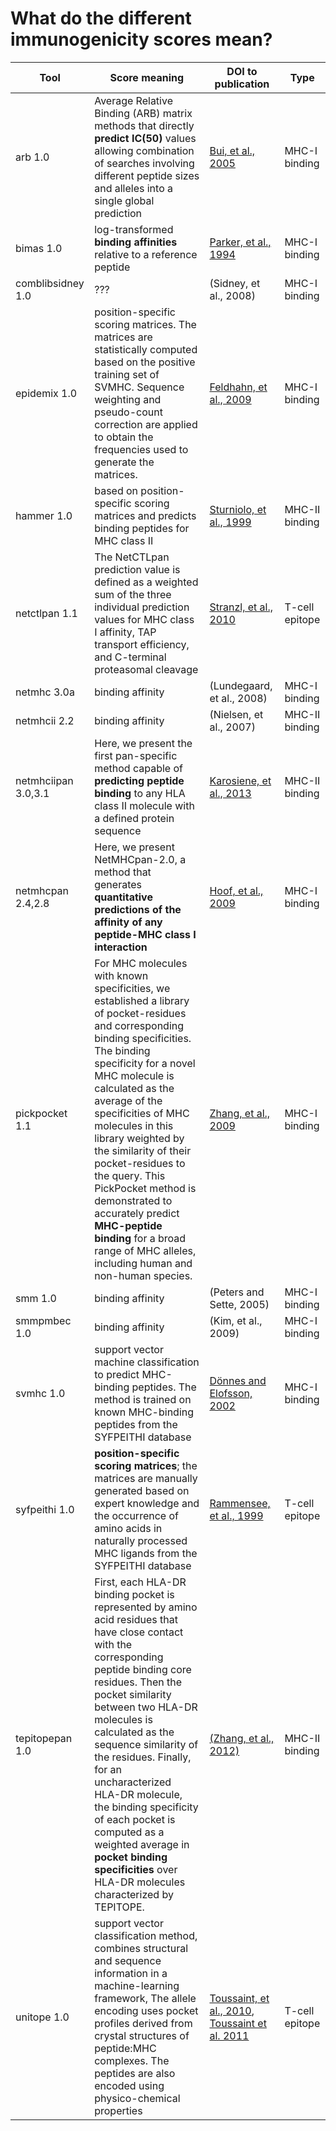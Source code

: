 # What do the different immunogenicity scores mean?

| Tool | Score meaning | DOI to publication | Type |
|------|---------------|--------------------|------|
| arb 1.0 | Average Relative Binding (ARB) matrix methods that directly **predict IC(50)** values allowing combination of searches involving different peptide sizes and alleles into a single global prediction| [Bui, et al., 2005](10.1007/s00251-005-0798-y)|MHC-I binding |
| bimas 1.0 | log-transformed **binding affinities** relative to a reference peptide | [Parker, et al., 1994](https://www.ncbi.nlm.nih.gov/pubmed/8254189)  |MHC-I binding | 
|comblibsidney 1.0 | ??? | (Sidney, et al., 2008)  |MHC-I binding | 
|epidemix 1.0 | position-specific scoring matrices. The matrices are statistically computed based on the positive training set of SVMHC. Sequence weighting and pseudo-count correction are applied to obtain the frequencies used to generate the matrices. | [Feldhahn, et al., 2009](10.1093/bioinformatics/btp409)  |MHC-I binding|
|hammer 1.0| based on position-specific scoring matrices and predicts binding peptides for MHC class II | [Sturniolo, et al., 1999](https://www.ncbi.nlm.nih.gov/pubmed/10385319) |MHC-II binding | 
|netctlpan 1.1 | The NetCTLpan prediction value is defined as a weighted sum of the three individual prediction values for MHC class I affinity, TAP transport efficiency, and C-terminal proteasomal cleavage | [Stranzl, et al., 2010](https://www.ncbi.nlm.nih.gov/pmc/articles/PMC2875469/) | T-cell epitope |
| netmhc 3.0a | binding affinity | (Lundegaard, et al., 2008) |MHC-I binding |
|netmhcii 2.2 | binding affinity | (Nielsen, et al., 2007) | MHC-II binding |
|netmhciipan 3.0,3.1 | Here, we present the first pan-specific method capable of **predicting peptide binding** to any HLA class II molecule with a defined protein sequence |  [Karosiene, et al., 2013](https://www.ncbi.nlm.nih.gov/pubmed/23900783) | MHC-II binding |
|netmhcpan 2.4,2.8 | Here, we present NetMHCpan-2.0, a method that generates **quantitative predictions of the affinity of any peptide-MHC class I interaction** |[Hoof, et al., 2009](https://www.ncbi.nlm.nih.gov/pubmed/19002680)  |MHC-I binding | 
| pickpocket 1.1 | For MHC molecules with known specificities, we established a library of pocket-residues and corresponding binding specificities. The binding specificity for a novel MHC molecule is calculated as the average of the specificities of MHC molecules in this library weighted by the similarity of their pocket-residues to the query. This PickPocket method is demonstrated to accurately predict **MHC-peptide binding** for a broad range of MHC alleles, including human and non-human species. |[Zhang, et al., 2009](https://www.ncbi.nlm.nih.gov/pmc/articles/PMC2732311/)  |MHC-I binding | 
|smm 1.0 | binding affinity |  (Peters and Sette, 2005) |MHC-I binding | 
| smmpmbec 1.0 | binding affinity | (Kim, et al., 2009) |MHC-I binding | 
| svmhc 1.0| support vector machine classification to predict MHC-binding peptides. The method is trained on known MHC-binding peptides from the SYFPEITHI database | [Dönnes and Elofsson, 2002](dx.doi.org/10.1093/nar/gkl284)  |MHC-I binding | 
| syfpeithi 1.0 | **position-specific scoring matrices**; the matrices are manually generated based on expert knowledge and the occurrence of amino acids in naturally processed MHC ligands from the SYFPEITHI database |[Rammensee, et al., 1999](https://www.ncbi.nlm.nih.gov/pubmed/10602881)  |T-cell epitope | 
|tepitopepan 1.0 |  First, each HLA-DR binding pocket is represented by amino acid residues that have close contact with the corresponding peptide binding core residues. Then the pocket similarity between two HLA-DR molecules is calculated as the sequence similarity of the residues. Finally, for an uncharacterized HLA-DR molecule, the binding specificity of each pocket is computed as a weighted average in **pocket binding specificities** over HLA-DR molecules characterized by TEPITOPE.| [(Zhang, et al., 2012)](dx.doi.org/10.1371/journal.pone.0030483) | MHC-II binding |
| unitope 1.0|support vector classification method, combines structural and sequence information in a machine-learning framework, The allele encoding uses pocket profiles derived from crystal structures of peptide:MHC complexes. The peptides are also encoded using physico-chemical properties  | [Toussaint, et al., 2010](dx.doi.org/10.1186/1471-2105-11-S8-S7), [Toussaint et al. 2011](http://dl.acm.org/citation.cfm?id=2147805.2147905) | T-cell epitope  |

